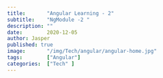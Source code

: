 ```yaml
---
title:       "Angular Learning - 2"
subtitle:    "NgModule -2 "
description: ""
date:        2020-12-05
author: Jasper
published: true
image:       "/img/Tech/angular/angular-home.jpg"
tags:        ["Angular"]
categories:  ["Tech" ]
---
```

